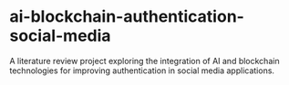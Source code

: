 # ai-blockchain-authentication-social-media
A literature review project exploring the integration of AI and blockchain technologies for improving authentication in social media applications.
